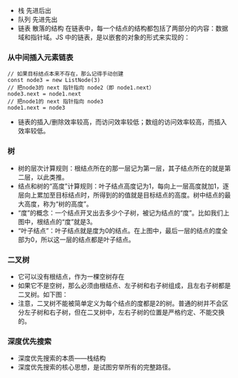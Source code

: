 * 栈 先进后出
* 队列 先进先出
* 链表 散落的结构  在链表中，每一个结点的结构都包括了两部分的内容：数据域和指针域。JS 中的链表，是以嵌套的对象的形式来实现的：

### 从中间插入元素链表
```javascirpt
// 如果目标结点本来不存在，那么记得手动创建
const node3 = new ListNode(3)     
// 把node3的 next 指针指向 node2（即 node1.next）
node3.next = node1.next
// 把node1的 next 指针指向 node3
node1.next = node3
```
* 链表的插入/删除效率较高，而访问效率较低；数组的访问效率较高，而插入效率较低。

### 树
* 树的层次计算规则：根结点所在的那一层记为第一层，其子结点所在的就是第二层，以此类推。
* 结点和树的“高度”计算规则：叶子结点高度记为1，每向上一层高度就加1，逐层向上累加至目标结点时，所得到的的值就是目标结点的高度。树中结点的最大高度，称为“树的高度”。
* “度”的概念：一个结点开叉出去多少个子树，被记为结点的“度”。比如我们上图中，根结点的“度”就是3。
* “叶子结点”：叶子结点就是度为0的结点。在上图中，最后一层的结点的度全部为0，所以这一层的结点都是叶子结点。

### 二叉树

* 它可以没有根结点，作为一棵空树存在
* 如果它不是空树，那么必须由根结点、左子树和右子树组成，且左右子树都是二叉树。如下图：
* 注意，二叉树不能被简单定义为每个结点的度都是2的树。普通的树并不会区分左子树和右子树，但在二叉树中，左右子树的位置是严格约定、不能交换的。

### 深度优先搜索

* 深度优先搜索的本质——栈结构
* 深度优先搜索的核心思想，是试图穷举所有的完整路径。